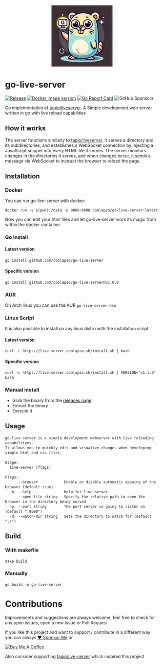 <p align="center">
  <img src="https://github.com/coolapso/go-live-server/blob/main/test/images/goliveserver.png" width="200" >
</p>

# go-live-server
[![Release](https://github.com/coolapso/go-live-server/actions/workflows/release.yaml/badge.svg?branch=main)](https://github.com/coolapso/go-live-server/actions/workflows/release.yaml)
[![Docker image version](https://img.shields.io/docker/v/coolapso/go-live-server/latest?logo=docker)](https://hub.docker.com/r/coolapso/go-live-server)
[![Go Report Card](https://goreportcard.com/badge/github.com/coolapso/go-live-server)](https://goreportcard.com/report/github.com/coolapso/go-live-server)
![GitHub Sponsors](https://img.shields.io/github/sponsors/coolapso?style=flat&logo=githubsponsors)

Go implementation of [tapio/liveserver](https://github.com/tapio/live-server). A Simple development web server written in go with live reload capabilities

## How it works

The server functions similarly to [tapio/liveserver](https://github.com/tapio/live-server). It serves a directory and its subdirectories, and establishes a WebSocket connection by injecting a JavaScript snippet into every HTML file it serves. The server monitors changes in the directories it serves, and when changes occur, it sends a message via WebSocket to instruct the browser to reload the page.

## Installation 

### Docker

You can run go-live-server with docker: 

```
docker run -v $(pwd):/data -p 8080:8080 coolapso/go-live-server:latest
```

Now you can edit your html files and let go-live-server work its magic from within the docker container

### Go Install

#### Latest version 

`go install github.com/coolapso/go-live-server`

#### Specific version

`go install github.com/coolapso/go-live-server@v1.0.0`

### AUR

On Arch linux you can use the AUR `go-live-server-bin`

### Linux Script

It is also possible to install on any linux distro with the installation script

#### Latest version

```
curl -L https://live-server.coolapso.sh/install.sh | bash
```

#### Specific version

```
curl -L https://live-server.coolapso.sh/install.sh | VERSION="v1.1.0" bash
```

### Manual install

* Grab the binary from the [releases page](https://github.com/coolapso/go-live-server/releases).
* Extract the binary
* Execute it

## Usage 

```
go-live-server is a simple development webserver with live reloading capabilityes.
It allows you to quickly edit and visualize changes when developing simple html and css files

Usage:
  live-server [flags]

Flags:
      --browser            Enable or disable automatic opening of the browser (default true)
  -h, --help               help for live-server
      --open-file string   Specify the relative path to open the browser in the directory being served
  -p, --port string        The port server is going to listen on (default ":8080")
  -d, --watch-dir string   Sets the directory to watch for (default "./")

```

## Build 

### With makefile

`make build`

### Manually

`go build -o go-live-server`

# Contributions

Improvements and suggestions are always welcome, feel free to check for any open issues, open a new Issue or Pull Request

If you like this project and want to support / contribute in a different way you can always [:heart: Sponsor Me](https://github.com/sponsors/coolapso) or

<a href="https://www.buymeacoffee.com/coolapso" target="_blank">
  <img src="https://cdn.buymeacoffee.com/buttons/default-yellow.png" alt="Buy Me A Coffee" style="height: 51px !important;width: 217px !important;" />
</a>



Also consider supporting [tapio/live-server](https://github.com/tapio/live-server) which inspired this project
